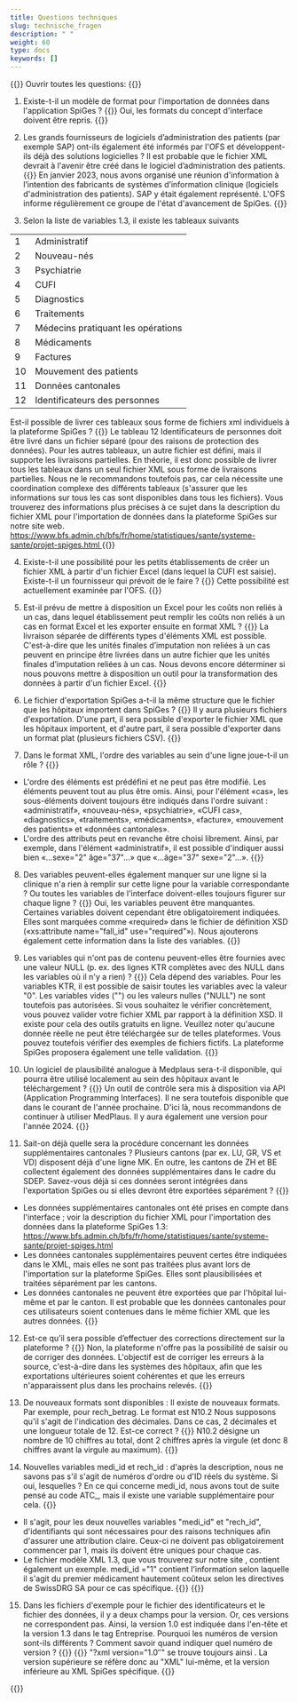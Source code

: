 ```yaml
---
title: Questions techniques 
slug: technische_fragen
description: " "
weight: 60
type: docs
keywords: []
---
```


{{<faqBlock>}}
Ouvrir toutes les questions: {{<collapsibleGroupCommand groupId="technische_fragen">}}

1. Existe-t-il un modèle de format pour l'importation de données dans l'application SpiGes ?
{{<collapsibleBlock groupId="technische_fragen">}}
Oui, les formats du concept d'interface doivent être repris. 
{{</collapsibleBlock>}}

2. Les grands fournisseurs de logiciels d’administration des patients (par exemple SAP) ont-ils également été informés par l'OFS et développent-ils déjà des solutions logicielles ? Il est probable que le fichier XML devrait à l'avenir être créé dans le logiciel d’administration des patients.
{{<collapsibleBlock groupId="technische_fragen">}}
En janvier 2023, nous avons organisé une réunion d'information à l’intention des fabricants de systèmes d’information clinique (logiciels d'administration des patients). SAP y était également représenté. L'OFS informe régulièrement ce groupe de l'état d'avancement de SpiGes.
{{</collapsibleBlock>}}

3.	Selon la liste de variables 1.3, il existe les tableaux suivants 
<table>
  <tr>
    <td> 1 </td>
    <td> Administratif </td>
  </tr>
  <tr>
    <td> 2 </td>
    <td> Nouveau-nés </td>
  </tr>
  <tr>
    <td> 3 </td>
    <td> Psychiatrie </td>
  </tr>
  <tr>
    <td> 4 </td>
    <td> CUFI </td>
  </tr>
  <tr>
    <td> 5 </td>
    <td> Diagnostics </td>
  </tr>
  <tr>
    <td> 6 </td>
    <td> Traitements </td>
  </tr>
  <tr>
    <td> 7 </td>
    <td> Médecins pratiquant les opérations </td>
  </tr>
  <tr>
    <td> 8 </td>
    <td> Médicaments </td>
  </tr>
  <tr>
    <td> 9 </td>
    <td> Factures </td>
  </tr>
  <tr>
    <td> 10 </td>
    <td> Mouvement des patients </td>
  </tr>
  <tr>
    <td> 11 </td>
    <td> Données cantonales </td>
  </tr>
  <tr>
    <td> 12 </td>
    <td> Identificateurs des personnes </td>
  </tr>
</table>
Est-il possible de livrer ces tableaux sous forme de fichiers xml individuels à la plateforme SpiGes ?
{{<collapsibleBlock groupId="technische_fragen">}}
Le tableau 12 Identificateurs de personnes doit être livré dans un fichier séparé (pour des raisons de protection des données). Pour les autres tableaux, un autre fichier est défini, mais il supporte les livraisons partielles. En théorie, il est donc possible de livrer tous les tableaux dans un seul fichier XML sous forme de livraisons partielles. Nous ne le recommandons toutefois pas, car cela nécessite une coordination complexe des différents tableaux (s'assurer que les informations sur tous les cas sont disponibles dans tous les fichiers).  Vous trouverez des informations plus précises à ce sujet dans la description du fichier XML pour l'importation de données dans la plateforme SpiGes sur notre site web.  <a href="https://www.bfs.admin.ch/bfs/fr/home/statistiques/sante/systeme-sante/projet-spiges.html"> https://www.bfs.admin.ch/bfs/fr/home/statistiques/sante/systeme-sante/projet-spiges.html </a>
{{</collapsibleBlock>}}

4. Existe-t-il une possibilité pour les petits établissements de créer un fichier XML à partir d'un fichier Excel (dans lequel la CUFI est saisie). Existe-t-il un fournisseur qui prévoit de le faire ?
{{<collapsibleBlock groupId="technische_fragen">}}
Cette possibilité est actuellement examinée par l'OFS.
{{</collapsibleBlock>}}

5. Est-il prévu de mettre à disposition un Excel pour les coûts non reliés à un cas, dans lequel établissement peut remplir les coûts non reliés à un cas en format Excel et les exporter ensuite en format XML ? 
{{<collapsibleBlock groupId="technische_fragen">}}
La livraison séparée de différents types d'éléments XML est possible. C'est-à-dire que les unités finales d’imputation non reliées à un cas peuvent en principe être livrées dans un autre fichier que les unités finales d’imputation reliées à un cas. Nous devons encore déterminer si nous pouvons mettre à disposition un outil pour la transformation des données à partir d'un fichier Excel. 
{{</collapsibleBlock>}}

6. Le fichier d'exportation SpiGes a-t-il la même structure que le fichier que les hôpitaux importent dans SpiGes ?
{{<collapsibleBlock groupId="technische_fragen">}}
Il y aura plusieurs fichiers d'exportation. D'une part, il sera possible d'exporter le fichier XML que les hôpitaux importent, et d'autre part, il sera possible d'exporter dans un format plat (plusieurs fichiers CSV).
{{</collapsibleBlock>}}

7. Dans le format XML, l'ordre des variables au sein d'une ligne joue-t-il un rôle ?
{{<collapsibleBlock groupId="technische_fragen">}}
- L'ordre des éléments est prédéfini et ne peut pas être modifié. Les éléments peuvent tout au plus être omis. Ainsi, pour l'élément «cas», les sous-éléments doivent toujours être indiqués dans l'ordre suivant : «administratif», «nouveau-nés», «psychiatrie», «CUFI cas», «diagnostics», «traitements», «médicaments», «facture», «mouvement des patients» et «données cantonales».  
- L'ordre des attributs peut en revanche être choisi librement. Ainsi, par exemple, dans l'élément «administratif», il est possible d'indiquer aussi bien «...sexe="2" âge="37"...» que «...âge="37" sexe="2"...». 
{{</collapsibleBlock>}}

8. Des variables peuvent-elles également manquer sur une ligne si la clinique n'a rien à remplir sur cette ligne pour la variable correspondante ? Ou toutes les variables de l'interface doivent-elles toujours figurer sur chaque ligne ?
{{<collapsibleBlock groupId="technische_fragen">}}
Oui, les variables peuvent être manquantes. Certaines variables doivent cependant être obligatoirement indiquées. Elles sont marquées comme «required» dans le fichier de définition XSD («xs:attribute name="fall_id" use="required"»). Nous ajouterons également cette information dans la liste des variables.
{{</collapsibleBlock>}}

9. Les variables qui n'ont pas de contenu peuvent-elles être fournies avec une valeur NULL (p. ex. des lignes KTR complètes avec des NULL dans les variables où il n'y a rien) ?
{{<collapsibleBlock groupId="technische_fragen">}}
Cela dépend des variables. Pour les variables KTR, il est possible de saisir toutes les variables avec la valeur "0". Les variables vides ("") ou les valeurs nulles ("NULL") ne sont toutefois pas autorisées. Si vous souhaitez le vérifier concrètement, vous pouvez valider votre fichier XML par rapport à la définition XSD. Il existe pour cela des outils gratuits en ligne. Veuillez noter qu'aucune donnée réelle ne peut être téléchargée sur de telles plateformes. Vous pouvez toutefois vérifier des exemples de fichiers fictifs. La plateforme SpiGes proposera également une telle validation. 
{{</collapsibleBlock>}}

10. Un logiciel de plausibilité analogue à Medplaus sera-t-il disponible, qui pourra être utilisé localement au sein des hôpitaux avant le téléchargement ?
{{<collapsibleBlock groupId="technische_fragen">}}
Un outil de contrôle sera mis à disposition via API (Application Programming Interfaces). Il ne sera toutefois disponible que dans le courant de l'année prochaine. D'ici là, nous recommandons de continuer à utiliser MedPlaus. Il y aura également une version pour l'année 2024.
{{</collapsibleBlock>}}

11. Sait-on déjà quelle sera la procédure concernant les données supplémentaires cantonales ? Plusieurs cantons (par ex. LU, GR, VS et VD) disposent déjà d'une ligne MK. En outre, les cantons de ZH et BE collectent également des données supplémentaires dans le cadre du SDEP. Savez-vous déjà si ces données seront intégrées dans l'exportation SpiGes ou si elles devront être exportées séparément ?
{{<collapsibleBlock groupId="technische_fragen">}}

- Les données supplémentaires cantonales ont été prises en compte dans l'interface ; voir la description du fichier XML pour l'importation des données dans la plateforme SpiGes 1.3: <a href="https://www.bfs.admin.ch/bfs/fr/home/statistiques/sante/systeme-sante/projet-spiges.html"> https://www.bfs.admin.ch/bfs/fr/home/statistiques/sante/systeme-sante/projet-spiges.html </a> 
- Les données cantonales supplémentaires peuvent certes être indiquées dans le XML, mais elles ne sont pas traitées plus avant lors de l'importation sur la plateforme SpiGes. Elles sont plausibilisées et traitées séparément par les cantons. 
- Les données cantonales ne peuvent être exportées que par l'hôpital lui-même et par le canton. Il est probable que les données cantonales pour ces utilisateurs soient contenues dans le même fichier XML que les autres données.
{{</collapsibleBlock>}}

12. Est-ce qu’il sera possible d’effectuer des corrections directement sur la plateforme ?
{{<collapsibleBlock groupId="technische_fragen">}}
Non, la plateforme n'offre pas la possibilité de saisir ou de corriger des données. L'objectif est de corriger les erreurs à la source, c'est-à-dire dans les systèmes des hôpitaux, afin que les exportations ultérieures soient cohérentes et que les erreurs n'apparaissent plus dans les prochains relevés.
{{</collapsibleBlock>}}

13. De nouveaux formats sont disponibles : Il existe de nouveaux formats. Par exemple, pour rech_betrag. Le format est N10.2 Nous supposons qu'il s'agit de l'indication des décimales. Dans ce cas, 2 décimales et une longueur totale de 12. Est-ce correct ?
{{<collapsibleBlock groupId="technische_fragen">}}
N10.2 désigne un nombre de 10 chiffres au total, dont 2 chiffres après la virgule (et donc 8 chiffres avant la virgule au maximum).
{{</collapsibleBlock>}}

14. Nouvelles variables medi_id et rech_id : d'après la description, nous ne savons pas s'il s'agit de numéros d'ordre ou d'ID réels du système. Si oui, lesquelles ? En ce qui concerne medi_id, nous avons tout de suite pensé au code ATC_, mais il existe une variable supplémentaire pour cela. 
{{<collapsibleBlock groupId="technische_fragen">}}
- Il s'agit, pour les deux nouvelles variables "medi_id" et "rech_id", d'identifiants qui sont nécessaires pour des raisons techniques afin d'assurer une attribution claire. Ceux-ci ne doivent pas obligatoirement commencer par 1, mais ils doivent être uniques pour chaque cas. 
- Le fichier modèle XML 1.3, que vous trouverez sur notre site , contient également un exemple. medi_id ="1" contient l'information selon laquelle il s'agit du premier médicament hautement coûteux selon les directives de SwissDRG SA pour ce cas spécifique. 
{{<insertImage image="Image5.png" class="edge max-w-90">}}
{{</collapsibleBlock>}}

15.	Dans les fichiers d'exemple pour le fichier des identificateurs et le fichier des données, il y a deux champs pour la version. Or, ces versions ne correspondent pas. Ainsi, la version 1.0 est indiquée dans l'en-tête et la version 1.3 dans le tag Entreprise. Pourquoi les numéros de version sont-ils différents ? Comment savoir quand indiquer quel numéro de version ?
{{<collapsibleBlock groupId="technische_fragen">}}
{{<insertImage image="Image6.jpg" class="edge max-w-90">}}
"?xml version="1.0″" se trouve toujours ainsi . La version supérieure se réfère donc au "XML" lui-même, et la version inférieure au XML SpiGes spécifique.
{{</collapsibleBlock>}}

{{</faqBlock>}}